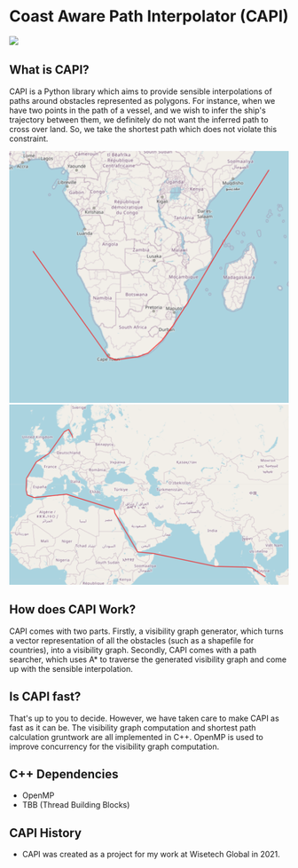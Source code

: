 # Coast Aware Path Interpolator (CAPI)

![](https://github.com/Balajanovski/capi/actions/workflows/build/badge.svg)

## What is CAPI?

CAPI is a Python library which aims to provide sensible interpolations of paths around obstacles
represented as polygons. For instance, when we have two points in the path of a vessel, and we wish
to infer the ship's trajectory between them, we definitely do not want the inferred path to cross over land.
So, we take the shortest path which does not violate this constraint.

![](imgs/img_1.PNG)
![](imgs/img_2.PNG)

## How does CAPI Work?

CAPI comes with two parts. Firstly, a visibility graph generator, which turns a vector representation of all
the obstacles (such as a shapefile for countries), into a visibility graph. Secondly, CAPI comes with a path searcher,
which uses A* to traverse the generated visibility graph and come up with the sensible interpolation.

## Is CAPI fast?

That's up to you to decide. However, we have taken care to make CAPI as fast as it can be. The visibility graph
computation and shortest path calculation gruntwork are all implemented in C++. OpenMP is used to improve concurrency for
the visibility graph computation.

## C++ Dependencies

- OpenMP
- TBB (Thread Building Blocks)

## CAPI History

- CAPI was created as a project for my work at Wisetech Global in 2021.
